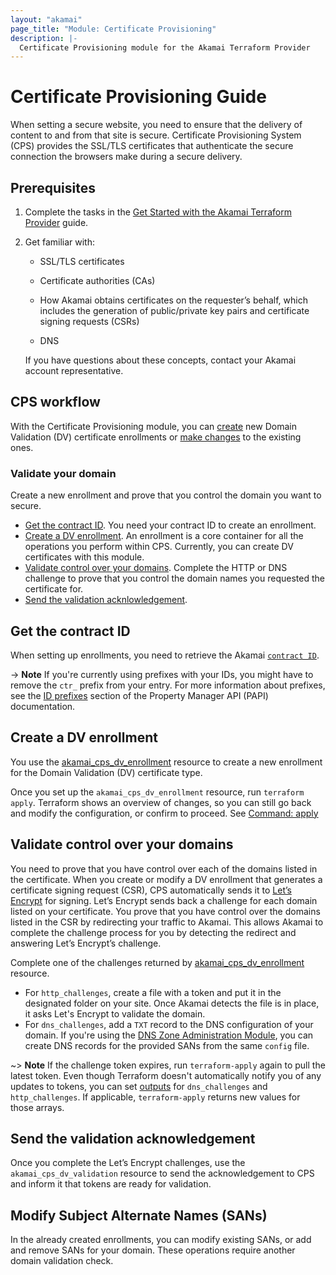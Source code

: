 ```yaml
---
layout: "akamai"
page_title: "Module: Certificate Provisioning"
description: |-
  Certificate Provisioning module for the Akamai Terraform Provider
---
```


# Certificate Provisioning Guide

When setting a secure website, you need to ensure that the delivery of content to and from that site is secure. Certificate Provisioning System (CPS) provides the SSL/TLS certificates that authenticate the secure connection the browsers make during a secure delivery.

## Prerequisites

1. Complete the tasks in the
[Get Started with the Akamai Terraform Provider](../guides/get_started_provider.md)
guide.
1. Get familiar with:

    * SSL/TLS certificates

    * Certificate authorities (CAs)

    * How Akamai obtains certificates on the requester’s behalf, which includes the generation of public/private key pairs and certificate signing requests (CSRs)

    * DNS

    If you have questions about these concepts, contact your Akamai account representative.

## CPS workflow

With the Certificate Provisioning module, you can [create](#validate-your-domain) new Domain Validation (DV) certificate enrollments or [make changes](#modify-subject-alternate-names-sans) to the existing ones.

### Validate your domain

Create a new enrollment and prove that you control the domain you want to secure.

* [Get the contract ID](#get-the-contract-ID). You need your contract ID to create an enrollment.
* [Create a DV enrollment](#create-an-enrollment). An enrollment is a core container for all the operations you perform within CPS. Currently, you can create DV certificates with this module.
* [Validate control over your domains](#validate-control-over-your-domains). Complete the HTTP or DNS challenge to prove that you control the domain names you requested the certificate for.
* [Send the validation acknlowledgement](#send-the-validation-acknowledgement).

## Get the contract ID

When setting up enrollments, you need to retrieve the Akamai [`contract ID`](../data-sources/contract.md).

-> **Note** If you're currently using prefixes with your IDs, you might have to remove the `ctr_` prefix from your entry. For more information about prefixes, see the [ID prefixes](https://developer.akamai.com/api/core_features/property_manager/v1.html#prefixes) section of the Property Manager API (PAPI) documentation.

## Create a DV enrollment

You use the [akamai_cps_dv_enrollment](../resources/cps_dv_enrollment.md) resource to create a new enrollment for the Domain Validation (DV) certificate type.

Once you set up the `akamai_cps_dv_enrollment` resource, run `terraform apply`. Terraform shows an overview of changes, so you can still go back and modify the configuration, or confirm to proceed. See [Command: apply](https://www.terraform.io/docs/commands/apply.html)

## Validate control over your domains

You need to prove that you have control over each of the domains listed in the certificate. When you create or modify a DV enrollment that generates a certificate signing request (CSR), CPS automatically sends it to [Let’s Encrypt](https://letsencrypt.org/) for signing. Let’s Encrypt sends back a challenge for each domain listed on your certificate. You prove that you have control over the domains listed in the CSR by redirecting your traffic to Akamai. This allows Akamai to complete the challenge process for you by detecting the redirect and answering Let’s Encrypt’s challenge.

Complete one of the challenges returned by [akamai_cps_dv_enrollment](../resources/cps_dv_enrollment.md) resource.

* For `http_challenges`, create a file with a token and put it in the designated folder on your site. Once Akamai detects the file is in place, it asks Let's Encrypt to validate the domain.
* For `dns_challenges`, add a `TXT` record to the DNS configuration of your domain. If you're using the [DNS Zone Administration Module](../guides/get_started_dns_zone.md), you can create DNS records for the provided SANs from the same `config` file.

~> **Note** If the challenge token expires, run `terraform-apply` again to pull the latest token. Even though Terraform doesn't automatically notify you of any updates to tokens, you can set [outputs](https://www.terraform.io/docs/language/values/outputs.html) for `dns_challenges` and `http_challenges`. If applicable, `terraform-apply` returns new values for those arrays.

## Send the validation acknowledgement

Once you complete the Let’s Encrypt challenges, use the `akamai_cps_dv_validation` resource to send the acknowledgement to CPS and inform it that tokens are ready for validation.

## Modify Subject Alternate Names (SANs)

In the already created enrollments, you can modify existing SANs, or add and remove SANs for your domain. These operations require another domain validation check.

